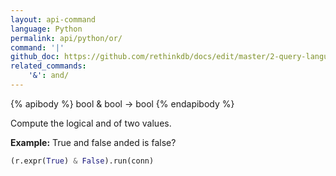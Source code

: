 ```yaml
---
layout: api-command 
language: Python
permalink: api/python/or/
command: '|'
github_doc: https://github.com/rethinkdb/docs/edit/master/2-query-language/api/python/math-and-logic/or.md
related_commands:
    '&': and/
---
```


{% apibody %}
bool & bool &rarr; bool
{% endapibody %}

Compute the logical and of two values.

__Example:__ True and false anded is false?

```py
(r.expr(True) & False).run(conn)
```
